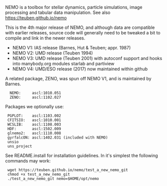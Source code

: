 NEMO is a toolbox for stellar dynamics, particle simulations, image processing and
tabular data manipulation. See also https://teuben.github.io/nemo

This is the 4th major release of NEMO,  and although data are compatible
with earlier releases, source code will generally need to be tweaked a
bit to compile and link in the newer releases. 

   * NEMO V1:	IAS release (Barnes, Hut & Teuben; appr. 1987)
   * NEMO V2:	UMD release (Teuben 1994)
   * NEMO V3:	UMD release (Teuben 2001) with autoconf support and
		hooks into manybody.org modules starlab and partiview
   * NEMO V4:        UMD/ESO release (2017) now maintained within github

A related package, ZENO, was spun off NEMO V1, and is maintained by Barnes.

  	  NEMO:     ascl:1010.051
	  ZENO:     ascl:1102.027

Packages we optionally use:

	 PGPLOT:    ascl:1103.002
	 CFITSIO:   ascl:1010.001
	 WCSLIB:    ascl:1108.003
	 HDF:	    ascl:1502.009
	 glnemo2:   ascl:1110.008
	 gyrfalcON: ascl:1402.031 (included with NEMO)
	 unsio
	 uns_project

See README.install for installation guidelines. In it's simplest the following commands may work:


	 wget https://teuben.github.io/nemo/test_a_new_nemo_git
	 chmod +x test_a_new_nemo_git
	 ./test_a_new_nemo_git nemo=$HOME/opt/nemo
